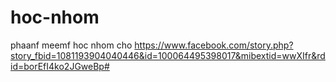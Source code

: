 # hoc-nhom
 phaanf meemf hoc nhom cho https://www.facebook.com/story.php?story_fbid=1081193904040446&id=100064495398017&mibextid=wwXIfr&rdid=borEfI4ko2JGweBp#

